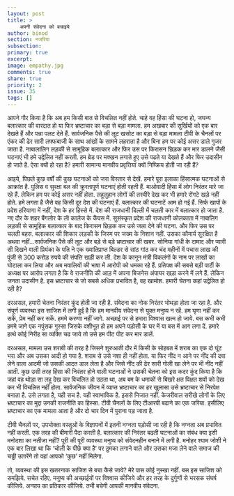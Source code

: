 ```yaml
---
layout: post
title: >
    अपनी संवेदना को बचाइये
author: binod
section: नजरिया
subsection:
primary: true
excerpt:
image: empathy.jpg
comments: true
share: true
priority: 2
issue: 35
tags: []
---
```


आपने गौर किया है कि अब हम किसी बात से विचलित नहीं होते. चाहे वह हिंसा की घटना हो, जघन्य बलात्कार की वारदात हो या फिर भ्रष्टाचार का बड़ा से बड़ा मामला. हम अखबार की सुर्खियों को एक बार देखते हैं और पन्ना पलट देते हैं. सार्वजनिक पैसे की लूट खसोट का बड़ा से बड़ा मामला टीवी के चैनलों पर एंकर की ढेर सारी लफ्फबाजी के साथ आंखों के सामने लहराता है और बिना हम पर कोई असर डाले गुजर जाता है. नाबालालिग लड़की से सामूहिक बलात्कार और फिर उस पर किरासन छिड़क कर मार डालने जैसी घटनाएं भी हमे उद्वेलित नहीं करती. हम ब्रेड पर मक्खन लगाते हुए उसे पढते या देखते हैं और फिर उदासीन हो जाते है. ऐसा क्यों हो रहा है? हमारी सामान्य मानवीय प्रवृत्तियां क्यों निष्क्रिय होती जा रही हैं?

आइये, पिछले कुछ वर्षों की कुछ घटनाओं को जरा विस्तार से देखें. हमारे पूरा इलाका हिंसात्मक घटनाओं से आक्रांत है. पुलिस व सुरक्षा बल की क्रूरतापूर्ण घटनाएं होती रहती हैं. माओवादी हिंसा में लोग निरंतर मारे जा रहे हैं. लेकिन हम पर कोई असर नहीं होता. लहूलुहान लोगों की तस्वीरे देख कर भी हमारे रोंगटे खड़े नहीं होते. हमे लगता है जैसे वह किसी दूर देश की घटनाएं हैं. बलात्कार की घटनाटें आम हो गई हैं. सिर्फ खापों के प्रदेश हरियाणा में नहीं, देश के हर हिस्से में. देश की राजधानी दिल्ली में चलती कार में बलात्कार हो जाता है. नए दौर के शहर बैंगलोर के लाॅ कालेज के कैंपस में. सुसंस्कृत प्रदेश की राजधानी कोलकाता में नाबालिग लड़की से सामूहिक बलात्कार के बाद किरासन छिड़क कर उसे जला देने की घटना. और फिर उस पर चलती बहस. बलात्कार की शिकार लड़की के जिस्म पर जख्म के निशान नहीं. उसका कौमार्य सुरक्षित है अथवा नहीं…सार्वजनिक पैसे की लूट और बड़े से बड़े भ्रष्टाचार की खबर. सोनिया गांधी के दामाद और प्यारी सी दिखने वाली प्रियंका के पति ने एक ख्यातिप्राप्त बिल्डर से सांठ गांठ कर चंद महीनों में पचास लाख की पूंजी से 300 करोड़ रुपये की संपत्ति खड़ी कर ली. देश के कानून मंत्री विकलंगों के नाम पर लाखों का घोटाला कर लिया और अब मवालियों की भाषा में आरोपी को धमका रहे हैं. प्रतिपक्ष की सबसे बड़ी पार्टी के अध्यक्ष पर आरोप लगता है कि वे राजनीति की आड़ में अपना बिजनेस अंपायर खड़ा करने में लगे हैं. लेकिन जनता उदासीन है. इस भ्रष्टाचार से जो सबसे अधिक प्रभावित है, वह खामोश. हमारी चेतना कहां उद्वेलित हो रही है?

दरअसल, हमारी चेतना निरंतर कुंद होती जा रही है. संवेदना का नोक निरंतर भोथड़ा होता जा रहा है. और संपूर्ण व्यवस्था इस साजिश में लगी हुई है कि हम मानवीय संवेदना से युक्त मनुष्य न रहें. हम घृणा नहीं कर सकें, प्रेम नहीं कर सकें. हममे करुणा नहीं जागे. अच्छाई पर से हमारा विश्वास खत्म हो जाये. बस कभी कभी हममे जागे एक नपुंसक गुस्सा जिसके वशीभूत हो हम अपने पड़ोसी के घर में या बस में आग लगा दें. हमारे हत्थे कोई निरीह सा व्यक्ति चढ जाये तो उसे हम पीट पीट कर मार डालें.

दरअसल, मामला उस शराबी की तरह है जिसने शुरुआती दौर में किसी के सोहबत में शराब का एक दो घूंट भरा और अब उसका आदी हो गया है. शराब से उसे नशा ही नहीं होता. या फिर नींद न आने पर नींद की दवा लेने वाला आदमी जो उसकी आदत डाल लेता है और जिसे नींद की ढेर सारी गोली खा लेने पर भी नींद नहीं आती. कुछ उसी तरह हिंसा की निरंतर होने वाली घटनाओं ने उसकी चेतना को इस कदर कुंद किया है कि जहां वह थोड़ा सा लहू देख कर विचलित हो उठता था, अब बम के धमाकों से बिखरे क्षत विक्षत शवों को देख कर भी विचलित नहीं होता. सार्वजनिक जीवन में व्याप्त भ्रष्टाचार का हर खुलासा उसे भ्रष्टाचार से निरपेक्ष बनाता है. उसे लगता है, यही सच है. यही स्वाभाविक है. इससे निजात नहीं. केजरीवाल सरीखे लोगों के लिए भ्रष्टाचार का मुद्दा उनकी राजनीति का हिस्सा. टीवी चैनलों के लिए टीआरपी बढाने का एक जरिया. इसीलिए भ्रष्टाचार का एक मामला आता है और दो चार दिन में पुराना पड़ जाता है.

टीवी चैनलों पर, उपभोक्ता वस्तुओं के विज्ञापनों में इतनी नग्नता पड़ोसी जा रही है कि नग्नता अब प्रभावित नहीं करती. एक तरह की बीमारी पैदा करती है. बलात्कार की निरंतर बढती घटनाओं का संबंध क्या इसी मनोदशा का नतीजा नहीं? पूरी की पूरी व्यवस्था मनुष्य को संवेदनहीन बनाने में लगी है. मनोहर श्याम जोशी ने एक बार लिखा था कि ‘चोली के पीछे क्या है’ पर ठुमका लगाने वाले और उसका मजा लेने वाले समाज की चड्ढी उतारेंगे तो वहां आपको ‘कुछ’ नहीं मिलेगा.

तो, व्यवस्था की इस खतरनाक साजिश से बचा कैसे जाये? मेरे पास कोई नुस्खा नहीं. बस इस साजिश को समझिये. सचेत रहिए. मनुष्य की अच्छाईयों पर विश्वास कीजिये और हर तरह के दुर्गुणों से भरसक संघर्ष कीजिये. अन्याय का प्रतिकार कीजिये. तभी बचेगी आपकी मानवीय संवेदना.